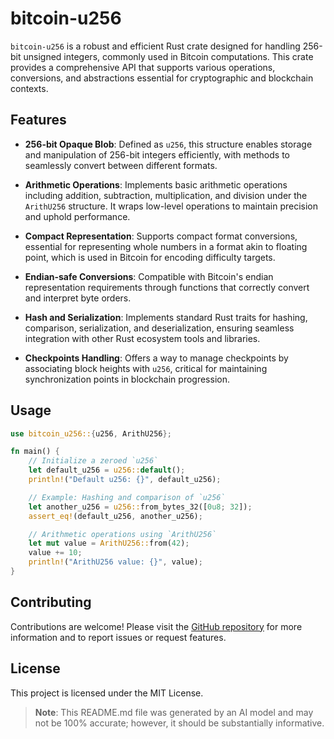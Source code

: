 # bitcoin-u256

`bitcoin-u256` is a robust and efficient Rust crate designed for handling 256-bit unsigned integers, commonly used in Bitcoin computations. This crate provides a comprehensive API that supports various operations, conversions, and abstractions essential for cryptographic and blockchain contexts.

## Features

- **256-bit Opaque Blob**: Defined as `u256`, this structure enables storage and manipulation of 256-bit integers efficiently, with methods to seamlessly convert between different formats.

- **Arithmetic Operations**: Implements basic arithmetic operations including addition, subtraction, multiplication, and division under the `ArithU256` structure. It wraps low-level operations to maintain precision and uphold performance.

- **Compact Representation**: Supports compact format conversions, essential for representing whole numbers in a format akin to floating point, which is used in Bitcoin for encoding difficulty targets.

- **Endian-safe Conversions**: Compatible with Bitcoin's endian representation requirements through functions that correctly convert and interpret byte orders.

- **Hash and Serialization**: Implements standard Rust traits for hashing, comparison, serialization, and deserialization, ensuring seamless integration with other Rust ecosystem tools and libraries.

- **Checkpoints Handling**: Offers a way to manage checkpoints by associating block heights with `u256`, critical for maintaining synchronization points in blockchain progression.

## Usage

```rust
use bitcoin_u256::{u256, ArithU256};

fn main() {
    // Initialize a zeroed `u256`
    let default_u256 = u256::default();
    println!("Default u256: {}", default_u256);

    // Example: Hashing and comparison of `u256`
    let another_u256 = u256::from_bytes_32([0u8; 32]);
    assert_eq!(default_u256, another_u256);

    // Arithmetic operations using `ArithU256`
    let mut value = ArithU256::from(42);
    value += 10;
    println!("ArithU256 value: {}", value);
}
```

## Contributing
Contributions are welcome! Please visit the [GitHub repository](https://github.com/klebs6/bitcoin-rs) for more information and to report issues or request features.

## License
This project is licensed under the MIT License.

> **Note**: This README.md file was generated by an AI model and may not be 100% accurate; however, it should be substantially informative.
